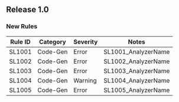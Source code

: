 ﻿## Release 1.0

### New Rules
Rule ID | Category | Severity | Notes
--------|----------|----------|--------------------
SL1001  | Code-Gen |  Error   | SL1001_AnalyzerName
SL1002  | Code-Gen |  Error   | SL1002_AnalyzerName
SL1003  | Code-Gen |  Error   | SL1003_AnalyzerName
SL1004  | Code-Gen |  Warning | SL1004_AnalyzerName
SL1005  | Code-Gen |  Error   | SL1005_AnalyzerName
